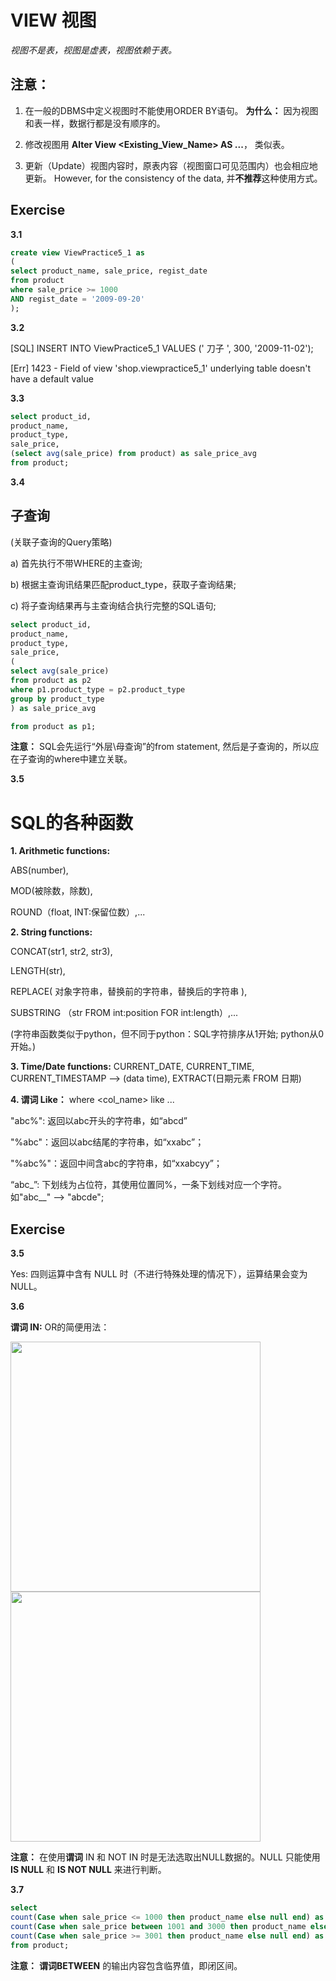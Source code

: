 # VIEW 视图

_视图不是表，视图是虚表，视图依赖于表。_

## 注意：

1. 在一般的DBMS中定义视图时不能使用ORDER BY语句。
**为什么：** 因为视图和表一样，数据行都是没有顺序的。

2. 修改视图用 **Alter View <Existing_View_Name> AS ...**， 类似表。

3. 更新（Update）视图内容时，原表内容（视图窗口可见范围内）也会相应地更新。
However, for the consistency of the data, 并**不推荐**这种使用方式。

## Exercise

**3.1**

```sql
create view ViewPractice5_1 as
(
select product_name, sale_price, regist_date
from product
where sale_price >= 1000
AND regist_date = '2009-09-20'
);
```

**3.2**

[SQL] INSERT INTO ViewPractice5_1 VALUES (' 刀子 ', 300, '2009-11-02');

[Err] 1423 - Field of view 'shop.viewpractice5_1' underlying table doesn't have a default value


**3.3**

```sql
select product_id, 
product_name, 
product_type, 
sale_price,
(select avg(sale_price) from product) as sale_price_avg
from product;
```

**3.4**

## 子查询

(关联子查询的Query策略)

a) 首先执行不带WHERE的主查询;

b) 根据主查询讯结果匹配product_type，获取子查询结果;

c) 将子查询结果再与主查询结合执行完整的SQL语句;

```sql
select product_id, 
product_name, 
product_type, 
sale_price,
(
select avg(sale_price) 
from product as p2
where p1.product_type = p2.product_type
group by product_type
) as sale_price_avg

from product as p1;
```

**注意：** SQL会先运行“外层\母查询”的from statement, 然后是子查询的，所以应在子查询的where中建立关联。

**3.5**

# SQL的各种函数

**1. Arithmetic functions:**

ABS(number), 

MOD(被除数，除数), 

ROUND（float, INT:保留位数）,...

**2. String functions:**

CONCAT(str1, str2, str3), 

LENGTH(str), 

REPLACE( 对象字符串，替换前的字符串，替换后的字符串 ), 

SUBSTRING （str FROM int:position FOR int:length）,...

(字符串函数类似于python，但不同于python：SQL字符排序从1开始; python从0开始。)

**3. Time/Date functions:** CURRENT_DATE, CURRENT_TIME, CURRENT_TIMESTAMP --> (data time), EXTRACT(日期元素 FROM 日期)

**4. 谓词 Like：**  where <col_name> like ...

"abc%": 返回以abc开头的字符串，如“abcd”

"%abc"：返回以abc结尾的字符串，如“xxabc”；

"%abc%"：返回中间含abc的字符串，如“xxabcyy”；

“abc_”: 下划线为占位符，其使用位置同%，一条下划线对应一个字符。如"abc__" --> "abcde";

## Exercise

**3.5**

Yes: 四则运算中含有 NULL 时（不进行特殊处理的情况下），运算结果会变为NULL。

**3.6**

**谓词 IN:** OR的简便用法：

<img src='https://github.com/Pipapplepie/Solutions-to-Datawhale-SQL-Open-Source-Learnig---2022-9/blob/main/3.61.png' width='400'>

<img src='https://github.com/Pipapplepie/Solutions-to-Datawhale-SQL-Open-Source-Learnig---2022-9/blob/main/3.62.png' width='400'>

**注意：** 在使用**谓词** IN 和 NOT IN 时是无法选取出NULL数据的。NULL 只能使用 **IS NULL** 和 **IS NOT NULL** 来进行判断。

**3.7**

```sql
select 
count(Case when sale_price <= 1000 then product_name else null end) as low_price,
count(Case when sale_price between 1001 and 3000 then product_name else null end) as mid_price,
count(Case when sale_price >= 3001 then product_name else null end) as high_price
from product;
```
**注意：** **谓词BETWEEN** 的输出内容包含临界值，即闭区间。
